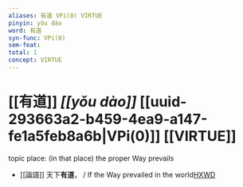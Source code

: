 ```yaml
---
aliases: 有道 VPi(0) VIRTUE
pinyin: yǒu dào
word: 有道
syn-func: VPi(0)
sem-feat: 
total: 1
concept: VIRTUE 
---
```

# [[有道]] *[[yǒu dào]]*  [[uuid-293663a2-b459-4ea9-a147-fe1a5feb8a6b|VPi(0)]] [[VIRTUE]]
topic place: (in that place) the proper Way prevails
 - [[論語]] 天下**有道**， / If the Way prevailed in the world[HXWD](https://hxwd.org/textview.html?location=KR1h0004_tls_018-20a.6)